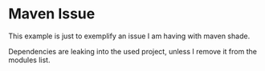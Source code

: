 # Maven Issue

This example is just to exemplify an issue I am having with maven shade.

Dependencies are leaking into the used project, unless I remove it from the modules list.
